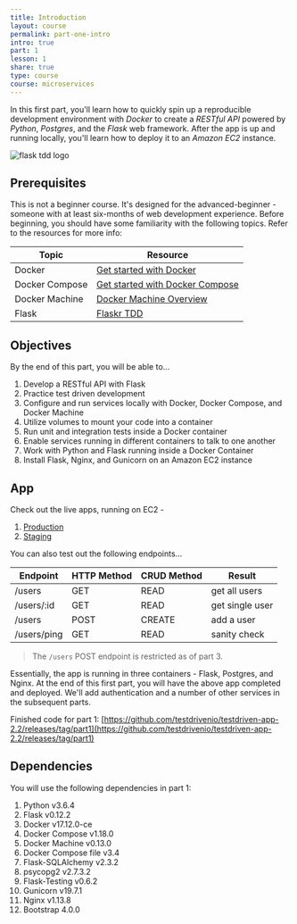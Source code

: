 ```yaml
---
title: Introduction
layout: course
permalink: part-one-intro
intro: true
part: 1
lesson: 1
share: true
type: course
course: microservices
---
```


In this first part, you'll learn how to quickly spin up a reproducible development environment with *Docker* to create a *RESTful API* powered by *Python*, *Postgres*, and the *Flask* web framework. After the app is up and running locally, you'll learn how to deploy it to an *Amazon EC2* instance.

![flask tdd logo](/assets/img/courses/microservices/01_flask-tdd-logo.png)

## Prerequisites

This is not a beginner course. It's designed for the advanced-beginner - someone with at least six-months of web development experience. Before beginning, you should have some familiarity with the following topics. Refer to the resources for more info:

| Topic            | Resource |
|------------------|----------|
| Docker           | [Get started with Docker](https://docs.docker.com/engine/getstarted/) |
| Docker Compose   | [Get started with Docker Compose](https://docs.docker.com/compose/gettingstarted/) |
| Docker Machine | [Docker Machine Overview](https://docs.docker.com/machine/overview/) |
| Flask | [Flaskr TDD](https://github.com/mjhea0/flaskr-tdd)

## Objectives

By the end of this part, you will be able to...

1. Develop a RESTful API with Flask
1. Practice test driven development
1. Configure and run services locally with Docker, Docker Compose, and Docker Machine
1. Utilize volumes to mount your code into a container
1. Run unit and integration tests inside a Docker container
1. Enable services running in different containers to talk to one another
1. Work with Python and Flask running inside a Docker Container
1. Install Flask, Nginx, and Gunicorn on an Amazon EC2 instance

## App

Check out the live apps, running on EC2 -

1. [Production](http://testdriven-production-alb-1950288253.us-west-1.elb.amazonaws.com)
1. [Staging](http://testdriven-staging-alb-355212289.us-west-1.elb.amazonaws.com)

You can also test out the following endpoints...

| Endpoint    | HTTP Method | CRUD Method | Result          |
|-------------|-------------|-------------|-----------------|
| /users      | GET         | READ        | get all users   |
| /users/:id  | GET         | READ        | get single user |
| /users      | POST        | CREATE      | add a user      |
| /users/ping | GET         | READ        | sanity check    |

> The `/users` POST endpoint is restricted as of part 3.

Essentially, the app is running in three containers - Flask, Postgres, and Nginx. At the end of this first part, you will have the above app completed and deployed. We'll add authentication and a number of other services in the subsequent parts.

Finished code for part 1: [https://github.com/testdrivenio/testdriven-app-2.2/releases/tag/part1](https://github.com/testdrivenio/testdriven-app-2.2/releases/tag/part1)

## Dependencies

You will use the following dependencies in part 1:

1. Python v3.6.4
1. Flask v0.12.2
1. Docker v17.12.0-ce
1. Docker Compose v1.18.0
1. Docker Machine v0.13.0
1. Docker Compose file v3.4
1. Flask-SQLAlchemy v2.3.2
1. psycopg2 v2.7.3.2
1. Flask-Testing v0.6.2
1. Gunicorn v19.7.1
1. Nginx v1.13.8
1. Bootstrap 4.0.0
